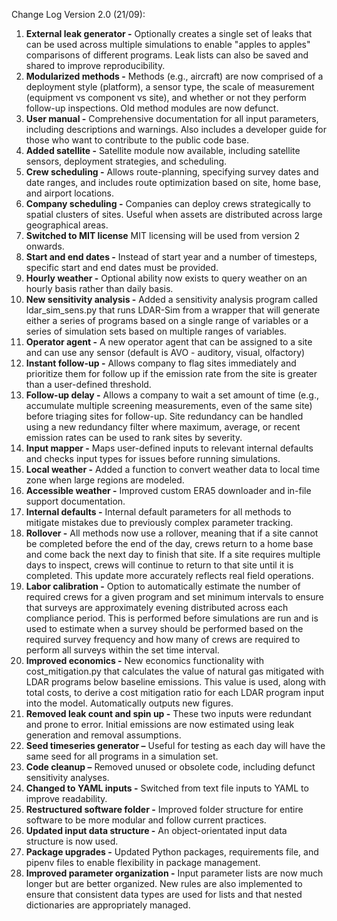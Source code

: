 Change Log Version 2.0 (21/09):
1.	**External leak generator -** Optionally creates a single set of leaks that can be used across multiple simulations to enable "apples to apples" comparisons of different programs. Leak lists can also be saved and shared to improve reproducibility.
2.	**Modularized methods -** Methods (e.g., aircraft) are now comprised of a deployment style (platform), a sensor type, the scale of measurement (equipment vs component vs site), and whether or not they perform follow-up inspections. Old method modules are now defunct.
3.	**User manual -** Comprehensive documentation for all input parameters, including descriptions and warnings. Also includes a developer guide for those who want to contribute to the public code base.
4.	**Added satellite -** Satellite module now available, including satellite sensors, deployment strategies, and scheduling.
5.	**Crew scheduling -** Allows route-planning, specifying survey dates and date ranges, and includes route optimization based on site, home base, and airport locations. 
6.	**Company scheduling -** Companies can deploy crews strategically to spatial clusters of sites. Useful when assets are distributed across large geographical areas.
7.	**Switched to MIT license** MIT licensing will be used from version 2 onwards.
8.  **Start and end dates -** Instead of start year and a number of timesteps, specific start and end dates must be provided.
9.	**Hourly weather -** Optional ability now exists to query weather on an hourly basis rather than daily basis.
10.	**New sensitivity analysis -** Added a sensitivity analysis program called ldar_sim_sens.py that runs LDAR-Sim from a wrapper that will generate either a series of programs based on a single range of variables or a series of simulation sets based on multiple ranges of variables.
11. **Operator agent -** A new operator agent that can be assigned to a site and can use any sensor (default is AVO - auditory, visual, olfactory)
12.	**Instant follow-up -** Allows company to flag sites immediately and prioritize them for follow up if the emission rate from the site is greater than a user-defined threshold.
13.	**Follow-up delay -** Allows a company to wait a set amount of time (e.g., accumulate multiple screening measurements, even of the same site) before triaging sites for follow-up. Site redundancy can be handled using a new redundancy filter where maximum, average, or recent emission rates can be used to rank sites by severity.
14.	**Input mapper -** Maps user-defined inputs to relevant internal defaults and checks input types for issues before running simulations.
15.	**Local weather -** Added a function to convert weather data to local time zone when large regions are modeled.
16.	**Accessible weather -** Improved custom ERA5 downloader and in-file support documentation.
17. **Internal defaults -** Internal default parameters for all methods to mitigate mistakes due to previously complex parameter tracking.
18. **Rollover -** All methods now use a rollover, meaning that if a site cannot be completed before the end of the day, crews return to a home base and come back the next day to finish that site. If a site requires multiple days to inspect, crews will continue to return to that site until it is completed. This update more accurately reflects real field operations.
19.	**Labor calibration -** Option to automatically estimate the number of required crews for a given program and set minimum intervals to ensure that surveys are approximately evening distributed across each compliance period. This is performed before simulations are run and is used to estimate when a survey should be performed based on the required survey frequency and how many of crews are required to perform all surveys within the set time interval.
20. **Improved economics -** New economics functionality with cost_mitigation.py that calculates the value of natural gas mitigated with LDAR programs below baseline emissions. This value is used, along with total costs, to derive a cost mitigation ratio for each LDAR program input into the model. Automatically outputs new figures.
21. **Removed leak count and spin up -** These two inputs were redundant and prone to error. Initial emissions are now estimated using leak generation and removal assumptions.
22. **Seed timeseries generator –** Useful for testing as each day will have the same seed for all programs in a simulation set. 
23.	**Code cleanup –** Removed unused or obsolete code, including defunct sensitivity analyses.
24. **Changed to YAML inputs -**  Switched from text file inputs to YAML to improve readability.
25.	**Restructured software folder -** Improved folder structure for entire software to be more modular and follow current practices.
26.	**Updated input data structure -** An object-orientated input data structure is now used.
27. **Package upgrades -** Updated Python packages, requirements file, and pipenv files to enable flexibility in package management.
28. **Improved parameter organization -** Input parameter lists are now much longer but are better organized. New rules are also implemented to ensure that consistent data types are used for lists and that nested dictionaries are appropriately managed.
